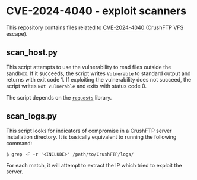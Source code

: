 # CVE-2024-4040 - exploit scanners

This repository contains files related to [CVE-2024-4040](https://nvd.nist.gov/vuln/detail/CVE-2024-4040) (CrushFTP VFS escape).

## scan_host.py

This script attempts to use the vulnerability to read files outside the sandbox. If it succeeds, the script writes `Vulnerable` to standard output and returns with exit code 1. If exploiting the vulnerability does not succeed, the script writes `Not vulnerable` and exits with status code 0.

The script depends on the [`requests`](https://requests.readthedocs.io/en/latest/) library.

## scan_logs.py

This script looks for indicators of compromise in a CrushFTP server installation directory. It is basically equivalent to running the following command:

```
$ grep -F -r '<INCLUDE>' /path/to/CrushFTP/logs/
```

For each match, it will attempt to extract the IP which tried to exploit the server.
